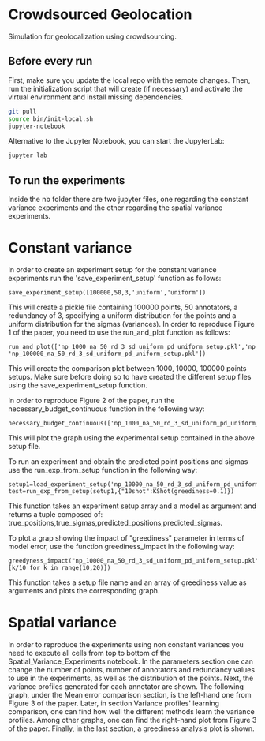 # Crowdsourced Geolocation
Simulation for geolocalization using crowdsourcing.


## Before every run

First, make sure you update the local repo with the remote changes. 
Then, run the initialization script that will create (if necessary) and activate the virtual environment 
and install missing dependencies.

```bash
git pull
source bin/init-local.sh
jupyter-notebook
```

Alternative to the Jupyter Notebook, you can start the JupyterLab: 

```bash
jupyter lab
```

## To run the experiments
Inside the nb folder there are two jupyter files, one regarding the constant variance experiments and the other regarding the spatial variance experiments.

# Constant variance
In order to create an experiment setup for the constant variance experiments run the 'save_experiment_setup' function as follows:
```
save_experiment_setup([100000,50,3,'uniform','uniform'])
```
This will create a pickle file containing 100000 points, 50 annotators, a redundancy of 3, specifying a uniform distribution for the points and a uniform distribution for the sigmas (variances).
In order to reproduce Figure 1 of the paper, you need to use the run_and_plot function as follows:

```
run_and_plot(['np_1000_na_50_rd_3_sd_uniform_pd_uniform_setup.pkl','np_10000_na_50_rd_3_sd_uniform_pd_uniform_setup.pkl',
'np_100000_na_50_rd_3_sd_uniform_pd_uniform_setup.pkl'])
```
This will create the comparison plot between 1000, 10000, 100000 points setups. Make sure before doing so to have created the different setup files using the save_experiment_setup function.

In order to reproduce Figure 2 of the paper, run the necessary_budget_continuous function in the following way:
```
necessary_budget_continuous(['np_1000_na_50_rd_3_sd_uniform_pd_uniform_setup.pkl'])
```
This will plot the graph using the experimental setup contained in the above setup file.

To run an experiment and obtain the predicted point positions and sigmas use the run_exp_from_setup function in the following way:
```
setup1=load_experiment_setup('np_10000_na_50_rd_3_sd_uniform_pd_uniform_setup.pkl')
test=run_exp_from_setup(setup1,{"10shot":KShot(greediness=0.1)})
```
This function takes an experiment setup array and a model as argument and returns a tuple composed of: true_positions,true_sigmas,predicted_positions,predicted_sigmas.

To plot a grap showing the impact of "greediness" parameter in terms of model error, use the function greediness_impact in the following way:
```
greedyness_impact("np_10000_na_50_rd_3_sd_uniform_pd_uniform_setup.pkl",[k/10 for k in range(10,20)])
```
This function takes a setup file name and an array of greediness value as arguments and plots the corresponding graph.

# Spatial variance
In order to reproduce the experiments using non constant variances you need to execute all cells from top to bottom of the Spatial_Variance_Experiments notebook.
In the parameters section one can change the number of points, number of annotators and redundancy values to use in the experiments, as well as the distribution of the points. Next, the variance profiles generated for each annotator are shown. The following graph, under the Mean error comparison section, is the left-hand one from Figure 3 of the paper. Later, in section Variance profiles' learning comparison, one can find how well the different methods learn the variance profiles. Among other graphs, one can find the right-hand plot from Figure 3 of the paper. Finally, in the last section, a greediness analysis plot is shown.


